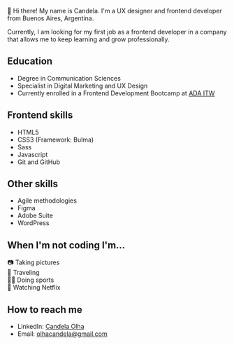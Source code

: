 👋 Hi there! My name is Candela. I'm a UX designer and frontend developer from Buenos Aires, Argentina.

Currently, I am looking for my first job as a frontend developer in a company that allows me to keep learning and grow professionally.

## Education

- Degree in Communication Sciences
- Specialist in Digital Marketing and UX Design
- Currently enrolled in a Frontend Development Bootcamp at [ADA ITW](https://adaitw.org/)

## Frontend skills

- HTML5
- CSS3 (Framework: Bulma)
- Sass
- Javascript
- Git and GitHub

## Other skills

- Agile methodologies
- Figma
- Adobe Suite
- WordPress

## When I'm not coding I'm...

📷 Taking pictures  
 🛫 Traveling  
🏃‍♀️ Doing sports  
🍿 Watching Netflix

## How to reach me

- LinkedIn: [Candela Olha](https://www.linkedin.com/in/candela-olha/)
- Email: [olhacandela@gmail.com](mailto:olhacandela@gmail.com)
